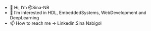 - 👋 Hi, I’m @Sina-NB
- 👀 I’m interested in HDL, EmbeddedSystems, WebDevelopment and DeepLearning
- 📫 How to reach me -> Linkedin:Sina Nabigol

<!---
Sina-Nb/Sina-Nb is a ✨ special ✨ repository because its `README.md` (this file) appears on your GitHub profile.
You can click the Preview link to take a look at your changes.
--->
